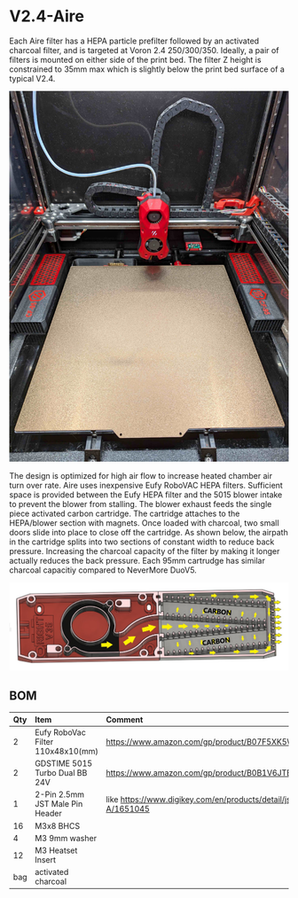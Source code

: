 # V2.4-Aire #
Each Aire filter has a HEPA particle prefilter followed by an activated charcoal filter, and is targeted at Voron 2.4 250/300/350. Ideally, a pair of filters is mounted on either side of the print bed.  The filter Z height is constrained to 35mm max which is slightly below the print bed surface of a typical V2.4.

![](./images/PXL_20240910_233532594.jpg?raw=true)

The design is optimized for high air flow to increase heated chamber air turn over rate.  Aire uses inexpensive Eufy RoboVAC HEPA filters.  Sufficient space is provided between the Eufy HEPA filter and the 5015 blower intake to prevent the blower from stalling.  The blower exhaust feeds the single piece activated carbon cartridge.  The cartridge attaches to the HEPA/blower section with magnets. Once loaded with charcoal, two small doors slide into place to close off the cartridge. As shown below, the airpath in the cartridge splits into two sections of constant width to reduce back pressure. Increasing the charcoal capacity of the filter by making it longer actually reduces the back pressure.  Each 95mm cartrudge has similar charcoal capacitiy compared to NeverMore DuoV5.

![](./images/AirFlow.jpg?raw=true)

## BOM ##
| Qty        | Item           | Comment |
|:------------- |:------------- |:----- |
|2           | Eufy RoboVac Filter 110x48x10(mm)| https://www.amazon.com/gp/product/B07F5XK5WN/ref=ppx_yo_dt_b_search_asin_title  |
|2           |GDSTIME 5015 Turbo Dual BB 24V  | https://www.amazon.com/gp/product/B0B1V6JTB8/ref=ppx_yo_dt_b_search_asin_title  |
|1      | 2-Pin 2.5mm JST Male Pin Header | like https://www.digikey.com/en/products/detail/jst-sales-america-inc./B2B-XH-A/1651045 |
| 16      | M3x8 BHCS |  |
| 4 | M3 9mm washer |    |
| 12 |  M3 Heatset Insert | |
| bag | activated charcoal | |



